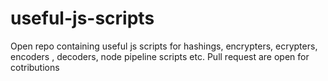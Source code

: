 # useful-js-scripts
Open repo containing useful js scripts for hashings, encrypters, ecrypters, encoders , decoders, node pipeline scripts etc. Pull request are open for cotributions
